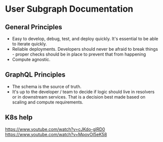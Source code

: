 # User Subgraph Documentation

## General Principles

- Easy to develop, debug, test, and deploy quickly.  It's essential to be able to iterate quickly.
- Reliable deployments. Developers should never be afraid to break things - proper checks should be in place to prevent that from happening
- Compute agnostic.

## GraphQL Principles

- The schema is the source of truth.
- It's up to the developer / team to decide if logic should live in resolvers or in downstream services.  That is a decision best made based on scaling and compute requirements.

## K8s help

https://www.youtube.com/watch?v=cJKdo-glRD0
https://www.youtube.com/watch?v=MpovOI5eK58